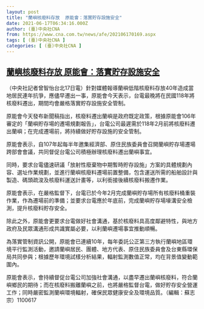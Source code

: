 ```yaml
---
layout: post
title: "蘭嶼核廢料存放  原能會：落實貯存設施安全"
date: 2021-06-17T06:34:16.000Z
author: (臺)中央社CNA
from: https://www.cna.com.tw/news/afe/202106170169.aspx
tags: [ (臺)中央社CNA ]
categories: [ (臺)中央社CNA ]
---
```

<!--1623911656000-->
[蘭嶼核廢料存放  原能會：落實貯存設施安全](https://www.cna.com.tw/news/afe/202106170169.aspx)
------

<div>
<div></div><div class="paragraph"><p>（中央社記者曾智怡台北17日電）針對媒體報導蘭嶼低階核廢料存放40年造成當地居民連年抗爭，應儘早遷出一事，原能會今天表示，台電最晚將在民國118年將核廢料遷出，期間均會嚴格落實貯存設施安全管制。</p><p>原能會今天發布新聞稿指出，核廢料遷出蘭嶼是政府既定政策，根據原能會106年審定的「蘭嶼貯存場的遷場規劃報告」，台電公司最遲需於118年2月前將核廢料遷出蘭嶼；在完成遷場前，將持續做好貯存設施的安全管制。</p><p>原能會表示，自107年起每半年邀集經濟部、原住民族委員會召開蘭嶼貯存場遷場跨部會會議，共同督促台電公司積極辦理核廢料遷出蘭嶼事宜。</p><p>同時，要求台電儘速研議「放射性廢棄物中期暫時貯存設施」方案的具體規劃內容、選址作業規劃，並進行蘭嶼核廢料遷場前置整備，包含運送所需的船舶設計與製造、碼頭疏浚及核廢料運送計畫等，以利銜接後續核廢料搬遷作業。</p><p>原能會表示，在嚴格監督下，台電已於今年2月完成蘭嶼貯存場所有核廢料桶重裝作業，作為遷場前的準備；並要求台電應於年底前，完成蘭嶼貯存場壕溝安全檢測，提升核廢料貯存安全。</p><p>除此之外，原能會更要求台電做好社會溝通，基於核廢料具高度鄰避特性，與地方政府及民眾溝通形成共識實屬必要，以利蘭嶼遷場事宜推動順暢。</p><p>為落實管制資訊公開，原能會已連續10年，每年委託公正第三方執行蘭嶼地區環境平行監測活動，邀請蘭嶼居民、團體、地方代表、原住民族委員會及台東縣環保局共同參與；根據歷年環境試樣分析結果，輻射監測數值正常，均在背景值變動範圍內。</p><p>原能會表示，會持續督促台電公司加強社會溝通，以盡早遷出蘭嶼核廢料，符合蘭嶼鄉民的期待；而在核廢料搬離蘭嶼之前，也將嚴格監督台電，做好貯存安全營運工作；同時嚴密監測蘭嶼環境輻射，確保民眾健康安全及環境品質。（編輯：蘇志宗）1100617</p></div>
</div>
